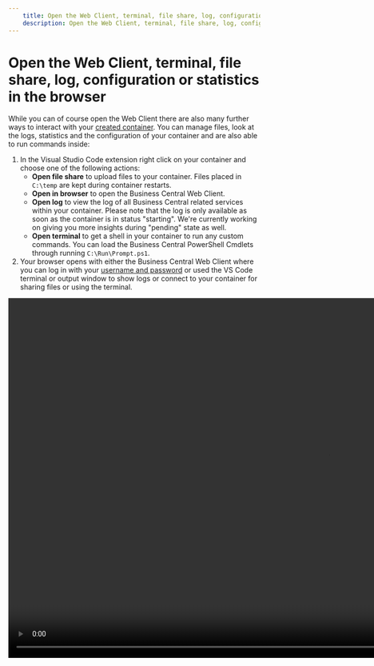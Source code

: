 ```yaml
---
    title: Open the Web Client, terminal, file share, log, configuration or statistics in the browser
    description: Open the Web Client, terminal, file share, log, configuration or statistics in the browser
---
```


# Open the Web Client, terminal, file share, log, configuration or statistics in the browser

While you can of course open the Web Client there are also many further ways to interact with your [created container](create-container.md). You can manage files, look at the logs, statistics and the configuration of your container and are also able to run commands inside:

1. In the Visual Studio Code extension right click on your container and choose one of the following actions:
    - **Open file share** to upload files to your container. Files placed in `C:\temp` are kept during container restarts.
    - **Open in browser** to open the Business Central Web Client.
    - **Open log** to view the log of all Business Central related services within your container. Please note that the log is only available as soon as the container is in status "starting". We're currently working on giving you more insights during "pending" state as well.
    - **Open terminal** to get a shell in your container to run any custom commands. You can load the Business Central PowerShell Cmdlets through running `C:\Run\Prompt.ps1`.
2. Your browser opens with either the Business Central Web Client where you can log in with your [username and password](copy-user-pwd.md) or used the VS Code terminal or output window to show logs or connect to your container for sharing files or using the terminal.

<video width="1280px" height="720px" controls>
  <source src="../media/open-container.mp4" type="video/mp4">
  Your browser does not support the video tag.
</video>
